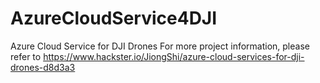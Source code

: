# AzureCloudService4DJI
Azure Cloud Service for DJI Drones
For more project information, please refer to https://www.hackster.io/JiongShi/azure-cloud-services-for-dji-drones-d8d3a3
